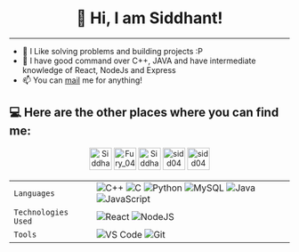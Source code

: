 <h1 align="center"> 
   👋 Hi, I am Siddhant!
</h1>

---
  - 🔭 I Like solving problems and building projects :P
  - 💬 I have good command over C++, JAVA and have intermediate knowledge of React, NodeJs and Express 
  - 📫 You can [mail](mailto:siddhantraj04@gmail.com) me for anything!

## 💻 Here are the other places where you can find me: 
<p align="center">
<a href="https://www.linkedin.com/in/siddhant-raj-93a2101b1/" target="blank"><img src="https://img.icons8.com/fluency/48/000000/linkedin.png" alt="Siddhant" height="40" width="40"/></a>
<a href="https://codeforces.com/profile/Fury_04" target="blank"><img src="https://img.icons8.com/external-tal-revivo-color-tal-revivo/96/000000/external-codeforces-programming-competitions-and-contests-programming-community-logo-color-tal-revivo.png" alt="Fury_04" height="40" width="40" /></a>
<a href="https://www.hackerrank.com/siddhantraj04" target="blank"><img src="https://img.icons8.com/external-tal-revivo-color-tal-revivo/96/000000/external-hackerrank-is-a-technology-company-that-focuses-on-competitive-programming-logo-color-tal-revivo.png" alt="Siddhant" height="40" width="40" /></a>
<a href="https://leetcode.com/sidd04/" target="blank"><img src="https://img.icons8.com/external-tal-revivo-color-tal-revivo/96/000000/external-level-up-your-coding-skills-and-quickly-land-a-job-logo-color-tal-revivo.png" alt="sidd04" height="40" width="40" /></a>
<a href="https://www.codechef.com/users/sidd04" target="blank"><img src="https://img.icons8.com/color/144/000000/codechef.png" alt="sidd04" height="40" width="40" /></a>




|               |           |
|       ---     |    ---    |
| `Languages`   | ![C++](https://img.shields.io/badge/-C%2B%2B-white?color=blue&style=for-the-badge&logo=C%2B%2B&logoColor=white&logoWidth=20) ![C](https://img.shields.io/badge/-C-white?color=2a1d80&style=for-the-badge&logo=C&logoColor=white&logoWidth=20) ![Python](https://img.shields.io/badge/-Python-orange?color=205966&style=for-the-badge&logo=Python&logoColor=white&logoWidth=20) ![MySQL](https://img.shields.io/badge/-MySQL-307BBD?style=for-the-badge&logo=mysql&logoColor=white) ![Java](https://img.shields.io/badge/java-%23ED8B00.svg?style=for-the-badge&logo=java&logoColor=white) ![JavaScript](https://img.shields.io/badge/javascript-%23323330.svg?style=for-the-badge&logo=javascript&logoColor=%23F7DF1E) |
| `Technologies Used` | ![React](https://img.shields.io/badge/react-%2320232a.svg?style=for-the-badge&logo=react&logoColor=%2361DAFB) ![NodeJS](https://img.shields.io/badge/node.js-6DA55F?style=for-the-badge&logo=node.js&logoColor=white) |
| `Tools`       | ![VS Code](https://img.shields.io/badge/Visual_Studio_Code-5D1A60?style=for-the-badge&logo=visual%20studio%20code&logoColor=white) ![Git](https://img.shields.io/badge/Git-682181?style=for-the-badge&logo=git&logoColor=white)|
